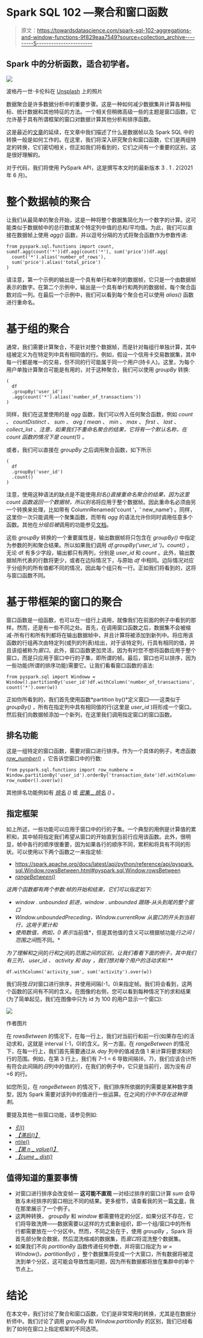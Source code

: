 # Spark SQL 102 —聚合和窗口函数

> 原文：<https://towardsdatascience.com/spark-sql-102-aggregations-and-window-functions-9f829eaa7549?source=collection_archive---------5----------------------->

## Spark 中的分析函数，适合初学者。

![](img/03b628ee486a82c879683be1cdb86ea6.png)

波格丹一世·卡伦科在 [Unsplash](https://unsplash.com/s/photos/windows?utm_source=unsplash&utm_medium=referral&utm_content=creditCopyText) 上的照片

数据聚合是许多数据分析中的重要步骤。这是一种如何减少数据集并计算各种指标、统计数据和其他特征的方法。一个相关但稍微高级一些的主题是窗口函数，它允许基于具有所谓框架的窗口对数据计算其他分析和排序函数。

这是最近的[文章](/a-decent-guide-to-dataframes-in-spark-3-0-for-beginners-dcc2903345a5)的延续，在文章中我们描述了什么是数据帧以及 Spark SQL 中的转换一般是如何工作的。在这里，我们将深入研究聚合和窗口函数，它们是两组特定的转换，它们密切相关，但正如我们将看到的，它们之间有一个重要的区别，这是很好理解的。

对于代码，我们将使用 PySpark API，这是撰写本文时的最新版本 3 . 1 . 2(2021 年 6 月)。

# 整个数据帧的聚合

让我们从最简单的聚合开始，这是一种将整个数据集简化为一个数字的计算。这可能类似于数据帧中的总行数或某个特定列中值的总和/平均值。为此，我们可以直接在数据帧上使用 *agg()* 函数，并以逗号分隔的方式将聚合函数作为参数传递:

```
from pyspark.sql.functions import count, sumdf.agg(count('*'))df.agg(count('*'), sum('price'))df.agg(
  count('*').alias('number_of_rows'),
  sum('price').alias('total_price')
)
```

请注意，第一个示例的输出是一个具有单行和单列的数据帧，它只是一个由数据帧表示的数字。在第二个示例中，输出是一个具有单行和两列的数据帧，每个聚合函数对应一列。在最后一个示例中，我们可以看到每个聚合也可以使用 *alias()* 函数进行重命名。

# 基于组的聚合

通常，我们需要计算聚合，不是针对整个数据帧，而是针对每组行单独计算，其中组被定义为在特定列中具有相同值的行。例如，假设一个信用卡交易数据集，其中每一行都是唯一的交易，但不同的行可能属于同一个用户(持卡人)。这里，为每个用户单独计算聚合可能是有用的，对于这种聚合，我们可以使用 *groupBy* 转换:

```
(
  df
  .groupBy('user_id')
  .agg(count('*').alias('number_of_transactions'))
)
```

同样，我们在这里使用的是 *agg* 函数，我们可以传入任何聚合函数，例如 *count* 、 *countDistinct* 、 *sum* 、 *avg* / *mean* 、 *min* 、 *max* 、 *first* 、 *last* 、 *collect_list* 、*注意，如果我们不重命名聚合的结果，它将有一个默认名称，在 *count* 函数的情况下是 *count(1)* 。*

或者，我们可以直接在 *groupBy* 之后调用聚合函数，如下所示

```
(
  df
  .groupBy('user_id')
  .count()
)
```

注意，使用这种语法的缺点是不能使用*别名()*直接重命名聚合的结果，因为这里 count 函数返回一个数据帧，所以*别名*将应用于整个数据帧。因此重命名必须由另一个转换来处理，比如带有 ColumnRenamed('count '，' new_name') 。同样，这里你一次只能调用一个聚集函数，而带有 *agg* 的语法允许你同时调用任意多个函数。其他在*分组后被*调用的功能参见[文档](https://spark.apache.org/docs/latest/api/python/reference/pyspark.sql.html#grouping)。

这些 *groupBy* 转换的一个重要属性是，输出数据帧将只包含在 *groupBy()* 中指定为参数的列和聚合结果。所以如果我们调用 *df.groupBy('user_id ')。count()* ，无论 df 有多少字段，输出都只有两列，分别是 *user_id* 和 *count* 。此外，输出数据帧所代表的行数将更少，或者在边际情况下，与原始 *df* 中相同。边际情况对应于分组列的所有值都不同的情况，因此每个组只有一行。正如我们将看到的，这将与窗口函数不同。

# 基于带框架的窗口的聚合

窗口函数是一组函数，也可以在一组行上调用，就像我们在前面的例子中看到的那样。然而，还是有一些不同之处。首先，在调用窗口函数之后，数据集不会被缩减-所有行和所有列都将在输出数据帧中，并且计算将被添加到新列中。将应用该函数的行组再次由特定列(或列的列表)给出，对于该特定列，行具有相同的值，并且该组被称为*窗口*。此外，窗口函数更加灵活，因为有时您不想将函数应用于整个窗口，而是只应用于窗口中行的子集，即所谓的帧。最后，窗口也可以排序，因为一些功能(所谓的排序功能)需要它。让我们看看窗口函数的语法:

```
from pyspark.sql import Windoww = Window().partitionBy('user_id')df.withColumn('number_of_transactions', count('*').over(w))
```

正如你所看到的，我们首先使用函数*partition by()*定义窗口——这类似于 *groupBy()* ，所有在指定列中具有相同值的行(这里是 *user_id* )将形成一个窗口。然后我们向数据帧添加一个新列，在这里我们调用指定窗口的窗口函数。

## 排名功能

这是一组特定的窗口函数，需要对窗口进行排序。作为一个具体的例子，考虑函数 [*row_number()*](https://spark.apache.org/docs/latest/api/python/reference/api/pyspark.sql.functions.row_number.html#pyspark.sql.functions.row_number) ，它告诉您窗口中的行数:

```
from pyspark.sql.functions import row_numberw = Window.partitionBy('user_id').orderBy('transaction_date')df.withColumn('r', row_number().over(w))
```

其他排名功能例如有 [*排名*](https://spark.apache.org/docs/latest/api/python/reference/api/pyspark.sql.functions.rank.html#pyspark.sql.functions.rank) *()* 或 [*密集 _ 排名*](https://spark.apache.org/docs/latest/api/python/reference/api/pyspark.sql.functions.dense_rank.html#pyspark.sql.functions.dense_rank) *()* 。

## 指定框架

如上所述，一些功能可以应用于窗口中的行的子集。一个典型的用例是计算值的累积和，其中帧将指定我们希望从窗口的开始直到当前行应用该函数。此外，很明显，帧中各行的顺序很重要，因为如果各行的顺序不同，累积和将具有不同的形状。可以使用以下两个函数之一来指定帧:

*   <https://spark.apache.org/docs/latest/api/python/reference/api/pyspark.sql.Window.rowsBetween.html#pyspark.sql.Window.rowsBetween>
*   *[*rangeBetween()*](https://spark.apache.org/docs/latest/api/python/reference/api/pyspark.sql.Window.rangeBetween.html#pyspark.sql.Window.rangeBetween)*

*这两个函数都有两个参数:帧的开始和结束，它们可以指定如下:*

*   *window . unbounded 前进，window . unbounded 跟随-从头到尾的整个窗口*
*   *Window.unboundedPreceding，Window.currentRow 从窗口的开头到当前行，这用于累计和*
*   *使用数值，例如，0 表示*当前值*，但是其他值的含义可以根据帧功能*行之间* / *范围之间*而不同。*

*为了理解和*之间的*行和*之间的*范围之间的区别，让我们看看下面的例子，其中我们有三列， *user_id* 、 *activity* 和 *day* ，我们想对每个用户的活动求和:***

```
df.withColumn('activity_sum', sum('activity').over(w))
```

我们将按*日*对窗口进行排序，并使用间隔(-1，0)来指定帧。我们将会看到，这两个函数的区间有不同的含义。在图像的右侧，您可以看到每种情况下的求和结果(为了简单起见，我们在图像中只为 id 为 100 的用户显示一个窗口):

![](img/2bac0ef09d556eec29671becdf133b79.png)

作者图片

在 *rowsBetween* 的情况下，在每一行上，我们对当前行和前一行(如果存在)的活动求和，这就是 interval (-1，0)的含义。另一方面，在 *rangeBetween* 的情况下，在每一行上，我们首先需要通过从 *day* 列中的值减去值 1 来计算将要求和的行的范围。例如，在第 3 行上，我们有 7–1 = 6 导致间隔(6，7)，我们应该合计所有符合此间隔的*日*列中的值的行，在我们的例子中，它只是当前行，因为没有*日* =6 的行。

如您所见，在 *rangeBetween* 的情况下，我们排序所依据的列需要是某种数字类型，因为 Spark 需要对该列中的值进行一些运算。在之间的*行中不存在这种限制。*

要提及其他一些窗口功能，请参见例如:

*   [*引()*](https://spark.apache.org/docs/latest/api/python/reference/api/pyspark.sql.functions.lead.html#pyspark.sql.functions.lead)
*   [*【滞后()】*](https://spark.apache.org/docs/latest/api/python/reference/api/pyspark.sql.functions.lag.html#pyspark.sql.functions.lag)
*   [ntile()](http://ntile(n))
*   [*【第 n _ value()】*](https://spark.apache.org/docs/latest/api/python/reference/api/pyspark.sql.functions.nth_value.html#pyspark.sql.functions.nth_value)
*   [*【cume _ dist()*](https://spark.apache.org/docs/latest/api/python/reference/api/pyspark.sql.functions.cume_dist.html#pyspark.sql.functions.cume_dist)

## 值得知道的重要事情

*   对窗口进行排序会改变帧— **这可能不直观** —对经过排序的窗口计算 *sum* 会导致与未经排序的窗口相比不同的结果。更多细节，请查看我的另一篇[文章](/did-you-know-this-in-spark-sql-a7398bfcc41e)，我在那里展示了一个例子。
*   这两种转换， *groupBy* 和 *window* 都需要特定的分区，如果分区不存在，它们将导致洗牌——数据需要以这样的方式重新组织，即一个组/窗口中的所有行都需要放在一个分区中。然而，不同之处在于，使用 *groupBy* ，Spark 将首先部分聚合数据，然后混洗缩减的数据集，而*窗口*将混洗整个数据集。
*   如果我们不向 *partitionBy* 函数传递任何参数，并将窗口指定为 *w = Window()。partitionBy()* ，整个数据集将变成一个大窗口，所有数据将被混洗到单个分区，这可能会导致性能问题，因为所有数据都将放在集群中的单个节点上。

# 结论

在本文中，我们讨论了聚合和窗口函数，它们是非常常用的转换，尤其是在数据分析师中。我们讨论了调用 *groupBy* 和 *Window.partitionBy* 的区别，我们已经看到了如何在窗口上指定框架的不同选项。